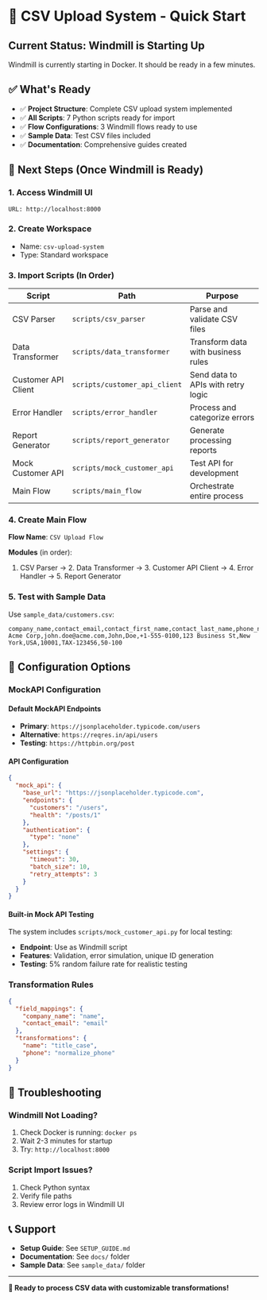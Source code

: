 # 🚀 CSV Upload System - Quick Start

## Current Status: Windmill is Starting Up

Windmill is currently starting in Docker. It should be ready in a few minutes.

## ✅ What's Ready

- ✅ **Project Structure**: Complete CSV upload system implemented
- ✅ **All Scripts**: 7 Python scripts ready for import
- ✅ **Flow Configurations**: 3 Windmill flows ready to use
- ✅ **Sample Data**: Test CSV files included
- ✅ **Documentation**: Comprehensive guides created

## 🎯 Next Steps (Once Windmill is Ready)

### 1. Access Windmill UI
```
URL: http://localhost:8000
```

### 2. Create Workspace
- Name: `csv-upload-system`
- Type: Standard workspace

### 3. Import Scripts (In Order)

| Script | Path | Purpose |
|--------|------|---------|
| CSV Parser | `scripts/csv_parser` | Parse and validate CSV files |
| Data Transformer | `scripts/data_transformer` | Transform data with business rules |
| Customer API Client | `scripts/customer_api_client` | Send data to APIs with retry logic |
| Error Handler | `scripts/error_handler` | Process and categorize errors |
| Report Generator | `scripts/report_generator` | Generate processing reports |
| Mock Customer API | `scripts/mock_customer_api` | Test API for development |
| Main Flow | `scripts/main_flow` | Orchestrate entire process |

### 4. Create Main Flow

**Flow Name**: `CSV Upload Flow`

**Modules** (in order):
1. CSV Parser → 2. Data Transformer → 3. Customer API Client → 4. Error Handler → 5. Report Generator

### 5. Test with Sample Data

Use `sample_data/customers.csv`:
```csv
company_name,contact_email,contact_first_name,contact_last_name,phone_number,address,city,country,postal_code,tax_id,company_size
Acme Corp,john.doe@acme.com,John,Doe,+1-555-0100,123 Business St,New York,USA,10001,TAX-123456,50-100
```

## 🔧 Configuration Options

### MockAPI Configuration

#### Default MockAPI Endpoints
- **Primary**: `https://jsonplaceholder.typicode.com/users`
- **Alternative**: `https://reqres.in/api/users`
- **Testing**: `https://httpbin.org/post`

#### API Configuration
```json
{
  "mock_api": {
    "base_url": "https://jsonplaceholder.typicode.com",
    "endpoints": {
      "customers": "/users",
      "health": "/posts/1"
    },
    "authentication": {
      "type": "none"
    },
    "settings": {
      "timeout": 30,
      "batch_size": 10,
      "retry_attempts": 3
    }
  }
}
```

#### Built-in Mock API Testing
The system includes `scripts/mock_customer_api.py` for local testing:
- **Endpoint**: Use as Windmill script
- **Features**: Validation, error simulation, unique ID generation
- **Testing**: 5% random failure rate for realistic testing

### Transformation Rules
```json
{
  "field_mappings": {
    "company_name": "name",
    "contact_email": "email"
  },
  "transformations": {
    "name": "title_case",
    "phone": "normalize_phone"
  }
}
```

## 🚨 Troubleshooting

### Windmill Not Loading?
1. Check Docker is running: `docker ps`
2. Wait 2-3 minutes for startup
3. Try: `http://localhost:8000`

### Script Import Issues?
1. Check Python syntax
2. Verify file paths
3. Review error logs in Windmill UI

## 📞 Support

- **Setup Guide**: See `SETUP_GUIDE.md`
- **Documentation**: See `docs/` folder
- **Sample Data**: See `sample_data/` folder

---

**🎉 Ready to process CSV data with customizable transformations!**



